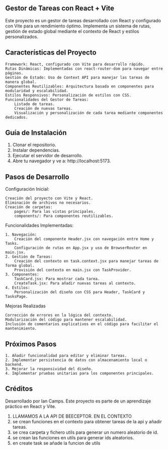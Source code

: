 

## Gestor de Tareas con React + Vite

Este proyecto es un gestor de tareas desarrollado con React y configurado con Vite para un rendimiento óptimo. Implementa un sistema de rutas, gestión de estado global mediante el contexto de React y estilos personalizados.

## Características del Proyecto

    Framework: React, configurado con Vite para desarrollo rápido.
    Rutas Dinámicas: Implementadas con react-router-dom para navegar entre páginas.
    Gestión de Estado: Uso de Context API para manejar las tareas de manera global.
    Componentes Reutilizables: Arquitectura basada en componentes para modularidad y escalabilidad.
    Estilos Responsivos: Personalización de estilos con CSS.
    Funcionalidades del Gestor de Tareas:
        Listado de tareas.
        Creación de nuevas tareas.
        Visualización y personalización de cada tarea mediante componentes dedicados.

## Guía de Instalación

1. Clonar el repositorio.
2. Instalar dependencias.
3. Ejecutar el servidor de desarrollo.
4. Abre tu navegador y ve a: http://localhost:5173.
   

## Pasos de Desarrollo

Configuración Inicial:

    Creación del proyecto con Vite y React.
    Eliminación de archivos no necesarios.
    Creación de carpetas:
        pages/: Para las vistas principales.
        components/: Para componentes reutilizables.

Funcionalidades Implementadas:

    1. Navegación:
        Creación del componente Header.jsx con navegación entre Home y Tasks.
        Configuración de rutas en App.jsx y uso de BrowserRouter en main.jsx.
    2. Gestión de Tareas:
        Creación del contexto en task.context.jsx para manejar tareas de forma global.
        Provisión del contexto en main.jsx con TaskProvider.
    3. Componentes:
        TaskCard.jsx: Para mostrar cada tarea.
        CreateTask.jsx: Para añadir nuevas tareas al contexto.
    4. Estilos:
        Personalización del diseño con CSS para Header, TaskCard y TasksPage.

Mejoras Realizadas

    Corrección de errores en la lógica del contexto.
    Modularización del código para mantener escalabilidad.
    Inclusión de comentarios explicativos en el código para facilitar el mantenimiento.

## Próximos Pasos

    1. Añadir funcionalidad para editar y eliminar tareas.
    2. Implementar persistencia de datos con almacenamiento local o backend.
    3. Mejorar la responsividad del diseño.
    4. Implementar pruebas unitarias para los componentes principales.

## Créditos

Desarrollado por Ian Camps. Este proyecto es parte de un aprendizaje práctico en React y Vite.

1. LLAMAMOS A LA API DE BEECEPTOR. EN EL CONTEXTO
2. se crean funciones en el contexto para obtener tareas de la api y añadir tareas.
3. se crea carpeta y fichero utils para generar un numero aleatorio de id.
4. se crean las funciones en utils para generar ids aleatorios.
5. en create task se añade la funcion de utils